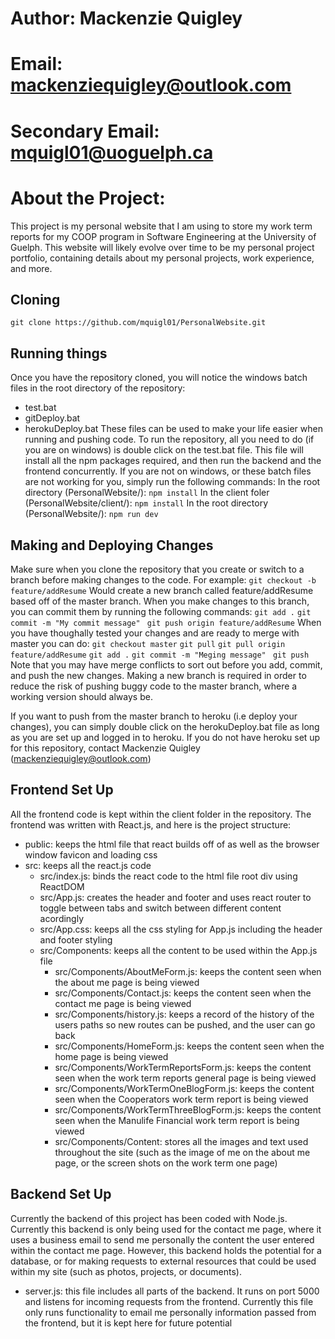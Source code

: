 # Author: Mackenzie Quigley
# Email: mackenziequigley@outlook.com
# Secondary Email: mquigl01@uoguelph.ca

# About the Project:
This project is my personal website that I am using to store my work term reports for my COOP program in Software Engineering at the University of Guelph. This website will likely evolve over time to be my personal project portfolio, containing details about my personal projects, work experience, and more. 

## Cloning
`git clone https://github.com/mquigl01/PersonalWebsite.git` 

## Running things
Once you have the repository cloned, you will notice the windows batch files in the root directory of the repository:
* test.bat
* gitDeploy.bat
* herokuDeploy.bat
These files can be used to make your life easier when running and pushing code.
To run the repository, all you need to do (if you are on windows) is double click on the test.bat file.
This file will install all the npm packages required, and then run the backend and the frontend concurrently.
If you are not on windows, or these batch files are not working for you, simply run the following commands:
In the root directory (PersonalWebsite/): `npm install`
In the client foler (PersonalWebsite/client/): `npm install`
In the root directory (PersonalWebsite/): `npm run dev`

## Making and Deploying Changes
Make sure when you clone the repository that you create or switch to a branch before making changes to the code. For example:
`git checkout -b feature/addResume`
Would create a new branch called feature/addResume based off of the master branch. 
When you make changes to this branch, you can commit them by running the following commands:
`git add .`
`git commit -m "My commit message" `
`git push origin feature/addResume`
When you have thoughally tested your changes and are ready to merge with master you can do:
`git checkout master`
`git pull`
`git pull origin feature/addResume`
`git add .`
`git commit -m "Meging message" `
`git push`
Note that you may have merge conflicts to sort out before you add, commit, and push the new changes. Making a new branch is required in order to reduce the risk of pushing buggy code to the master branch, where a working version should always be.

If you want to push from the master branch to heroku (i.e deploy your changes), you can simply double click on the herokuDeploy.bat file as long as you are set up and logged in to heroku. If you do not have heroku set up for this repository, contact Mackenzie Quigley (mackenziequigley@outlook.com)

## Frontend Set Up
All the frontend code is kept within the client folder in the repository. The frontend was written with React.js, and here is the project structure:
* public: keeps the html file that react builds off of as well as the browser window favicon and loading css
* src: keeps all the react.js code
    * src/index.js: binds the react code to the html file root div using ReactDOM
    * src/App.js: creates the header and footer and uses react router to toggle between tabs and switch between different content acordingly
    * src/App.css: keeps all the css styling for App.js including the header and footer styling
    * src/Components: keeps all the content to be used within the App.js file
        * src/Components/AboutMeForm.js: keeps the content seen when the about me page is being viewed
        * src/Components/Contact.js: keeps the content seen when the contact me page is being viewed
        * src/Components/history.js: keeps a record of the history of the users paths so new routes can be pushed, and the user can go back
        * src/Components/HomeForm.js: keeps the content seen when the home page is being viewed
        * src/Components/WorkTermReportsForm.js: keeps the content seen when the work term reports general page is being viewed
        * src/Components/WorkTermOneBlogForm.js: keeps the content seen when the Cooperators work term report is being viewed
        * src/Components/WorkTermThreeBlogForm.js: keeps the content seen when the Manulife Financial work term report is being viewed
        * src/Components/Content: stores all the images and text used throughout the site (such as the image of me on the about me page, or the screen shots on the work term one page)


## Backend Set Up
Currently the backend of this project has been coded with Node.js.
Currently this backend is only being used for the contact me page, where it uses a business email to send me personally the content the user entered within the contact me page. However, this backend holds the potential for a database, or for making requests to external resources that could be used within my site (such as photos, projects, or documents).
* server.js: this file includes all parts of the backend. It runs on port 5000 and listens for incoming requests from the frontend. Currently this file only runs functionality to email me personally information passed from the frontend, but it is kept here for future potential